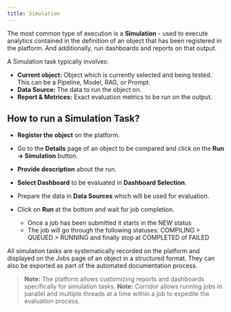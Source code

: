 ```yaml
---
title: Simulation
---
```


The most common type of execution is a **Simulation** - used to execute analytics contained in the definition of an object that has been registered in the platform. And additionally, run dashboards and reports on that output.

A Simulation task typically involves:

- **Current object:** Object which is currently selected and being tested. This can be a Pipeline, Model, RAG, or Prompt.
- **Data Source:** The data to run the object on.
- **Report & Metrices:** Exact evaluation metrics to be run on the output.

## How to run a Simulation Task?

- **Register the object** on the platform.
- Go to the **Details** page of an object to be compared and click on the **Run -> Simulation** button.
- **Provide description** about the run.
- **Select Dashboard** to be evaluated in **Dashboard Selection**.
- Prepare the data in **Data Sources** which will be used for evaluation.
- Click on **Run** at the bottom and wait for job completion.

    - Once a job has been submitted it starts in the NEW status
    - The job will go through the following statuses: COMPILING > QUEUED > RUNNING and finally stop at COMPLETED of FAILED

All simulation tasks are systematically recorded on the platform and displayed on the Jobs page of an object in a structured format. They can also be exported as part of the automated documentation process.

> **Note:** The platform allows customizing reports and dashboards specifically for simulation tasks.
> **Note:** Corridor allows running jobs in parallel and multiple threads at a time within a job to expedite the evaluation process.
